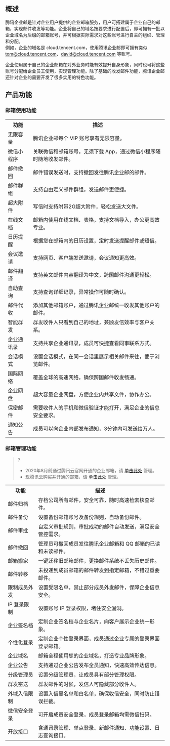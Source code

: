 ## 概述

腾讯企业邮是针对企业用户提供的企业邮箱服务，用户可搭建属于企业自己的邮箱，实现邮件收发等功能。企业将自己的域名按要求进行配置后，即可拥有一批以企业域名为后缀的邮箱账号，并可根据实际需求对这些账号进行自主的组织、管理和分配。   
例如，企业的域名是 cloud.tencent.com，使用腾讯企业邮即可拥有类似 tom@cloud.tencent.com、david@cloud.tencent.com 等账号。


企业使用属于自己的企业邮箱在对外业务时能有效提升自身形象，同时也可将这些账号分配给企业员工使用，实现管理功能。除了基础的收发邮件功能，腾讯企业邮还针对企业的需要开发了很多实用的特色功能。

## 产品功能
### 邮箱使用功能
<table>
<tr>
<th>功能</th>
<th>描述</th>
</tr>
<tr>
<td>无限容量</td>
<td>腾讯企业邮每个 VIP 账号享有无限容量。</td>
</tr>
<tr>
<td>微信小程序</td>
<td>关联微信和邮箱账号，无须下载 App，通过微信小程序随时随地收发邮件。</td>
</tr>
<tr>
<td>邮件撤回</td>
<td>邮件错误发送时，支持撤回发往腾讯企业邮的邮件。</td>
</tr>
<tr>
<td>邮件群组</td>
<td>支持自由定义邮件群组，发送邮件更便捷。</td>
</tr>
<tr>
<td>超大附件</td>
<td>写信时支持附带2G超大附件，轻松发送大文件。</td>
</tr>
<tr>
<td>在线文档</td>
<td>邮箱内使用在线文档、表格，支持文档导入，办公更高效专业。</td>
</tr>
<tr>
<td>日历提醒</td>
<td>根据您在邮箱内的日历设置，定时发送提醒邮件或短信。</td>
</tr>
<tr>
<td>会议邀请</td>
<td>支持网页、客户端发送邀请，会议通知更高效。</td>
</tr>
<tr>
<td>邮件翻译</td>
<td>支持英文邮件内容翻译为中文，跨国邮件沟通更轻松。</td>
</tr>
<tr>
<td>自助查询</td>
<td>支持查询详细记录，异常操作可随时确认。</td>
</tr>
<tr>
<td>邮件代收</td>
<td>添加其他邮箱账户，通过腾讯企业邮统一收发其他账户的邮件。</td>
</tr>
<tr>
<td>智能群发</td>
<td>群发收件人只看到自己的地址，兼顾发信效率与客户关系。</td>
</tr>
<tr>
<td>企业通讯录</td>
<td>支持共享企业通讯录，成员可快捷查看同事联系方式。</td>
</tr>
<tr>
<td>会话模式</td>
<td>设置会话模式，在同一会话里展示相关邮件来往，便于浏览邮件。</td>
</tr>
<tr>
<td>国际网络</td>
<td>覆盖全球的高速网络，确保跨国邮件收发畅通。</td>
</tr>
<tr>
<td>企业网盘</td>
<td>超大容量企业网盘，方便企业内共享文件，协作办公。</td>
</tr>
<tr>
<td>保密邮件</td>
<td>需要收件人的手机和微信验证才能打开，满足企业的信息安全要求。</td>
</tr>
<tr>
<td>通知公告</td>
<td>成员可以向企业内部发布通知，3分钟内可发送给万人。</td>
</tr>
</table>


### 邮箱管理功能
>?
>- 2020年8月前通过腾讯云官网开通的企业邮箱，请 [单击此处](https://cloud.tencent.com/open/authorize?scope=login&app_id=100000857323&redirect_url=https%3a%2f%2fexmail.qq.com%2fcgi-bin%2flogin%3ffun%3dqcloudoauth) 管理。
>- 现腾讯云购买并开通的邮箱，请 [单击此处](https://exmail.qq.com/login) 管理。
>
<table>
<tr>
<th>功能</th>
<th>描述</th>
</tr>
<tr>
<td>邮件归档</td>
<td>存档公司所有邮件，安全可靠，随时高速检索核查邮件。</td>
</tr>
<tr>
<td>邮件备份</td>
<td>设置备份邮箱账号及备份规则，自动备份邮件。</td>
</tr>
<tr>
<td>邮件审批</td>
<td>自定义审批规则，审批成功的邮件自动发送，满足安全管控需求。</td>
</tr>
<tr>
<td>邮件撤回</td>
<td>管理员可撤回成员发往腾讯企业邮箱和 QQ 邮箱的已读和未读邮件。</td>
</tr>
<tr>
<td>邮箱搬家</td>
<td>一键迁移旧邮箱邮件，更换邮件系统不丢失历史邮件。</td>
</tr>
<tr>
<td>邮件转移</td>
<td>未投递到成员邮箱的邮件转发到指定邮箱，不错过重要邮件。</td>
</tr>
<tr>
<td>限制成员外发</td>
<td>设置受限名单，禁止部分成员外发邮件，保障企业信息安全。</td>
</tr>
<tr>
<td>IP 登录限制</td>
<td>设置账号 IP 登录权限，堵住安全漏洞。</td>
</tr>
<tr>
<td>企业签名档</td>
<td>定制企业签名档与企业名片，向客户展示企业统一形象。</td>
</tr>
<tr>
<td>个性化登录</td>
<td>定制企业个性登录界面，成员通过企业专属的登录界面登录邮箱。</td>
</tr>
<tr>
<td>企业域名</td>
<td>邮箱全程使用您的企业域名，打造专业品牌形象。</td>
</tr>
<tr>
<td>企业公告</td>
<td>支持通过企业公告发布全员通知，快速高效传达信息。</td>
</tr>
<tr>
<td>分级管理员</td>
<td>设置分级管理员，让成员具有部分管理权限。</td>
</tr>
<tr>
<td>群发密送</td>
<td>群发邮件的时候，发信人可隐藏部分收件人。</td>
</tr>
<tr>
<td>外域入信限制</td>
<td>设置入信黑名单和白名单，确保收信安全，同时防止错误拦截。</td>
</tr>
<tr>
<td>微信安全登录</td>
<td>可开启成员安全登录，成员登录邮箱均需微信扫码。</td>
</tr>
<tr>
<td>开放接口</td>
<td>含通讯录管理、单点登录、新邮件通知、功能设置、日志查询接口。</td>
</tr>
</table>
